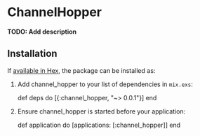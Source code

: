 # ChannelHopper

**TODO: Add description**

## Installation

If [available in Hex](https://hex.pm/docs/publish), the package can be installed as:

  1. Add channel_hopper to your list of dependencies in `mix.exs`:

        def deps do
          [{:channel_hopper, "~> 0.0.1"}]
        end

  2. Ensure channel_hopper is started before your application:

        def application do
          [applications: [:channel_hopper]]
        end

